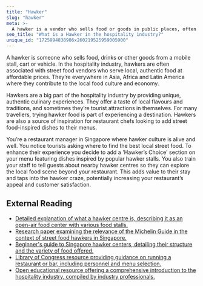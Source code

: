 ```yaml
---
title: "Hawker"
slug: "hawker"
meta: >-
  A hawker is a vendor who sells food or goods in public places, often mobile and without a fixed location. They bring diverse offerings directly to customers.
seo_title: "What is a Hawker in the hospitality industry?"
unique_id: "1725994838986x260219525959005900"
---
```


A hawker is someone who sells food, drinks or other goods from a mobile stall, cart or vehicle. In the hospitality industry, hawkers are often associated with street food vendors who serve local, authentic food at affordable prices. They’re everywhere in Asia, Africa and Latin America where they contribute to the local food culture and economy.

Hawkers are a big part of the hospitality industry by providing unique, authentic culinary experiences. They offer a taste of local flavours and traditions, and sometimes they’re tourist attractions in themselves. For many travellers, trying hawker food is part of experiencing a destination. Hawkers are also a source of inspiration for restaurant chefs looking to add street food-inspired dishes to their menus.

You’re a restaurant manager in Singapore where hawker culture is alive and well. You notice tourists asking where to find the best local street food. To enhance their experience you decide to add a 'Hawker’s Choice' section on your menu featuring dishes inspired by popular hawker stalls. You also train your staff to tell guests about nearby hawker centres so they can explore the local food scene beyond your restaurant. This adds value to their stay and taps into the hawker craze, potentially increasing your restaurant’s appeal and customer satisfaction.

## External Reading

- [Detailed explanation of what a hawker centre is, describing it as an open-air food center with various food stalls.](https://pos.toasttab.com/blog/glossary/what-is-a-hawker-centre?srsltid=AfmBOoqR8TnIf0_y-RB3OqJu8x4CZ72jWEXahO-gn8SoU5gb6QpnScjG)
- [Research paper examining the relevance of the Michelin Guide in the context of street food hawkers in Singapore.](https://www.researchgate.net/publication/315758558_Street_food_hawkers_and_the_Michelin_Guide_in_Singapore)
- [Beginner's guide to Singapore hawker centers, detailing their structure and the variety of food offered.](https://www.seriouseats.com/guide-to-singapore-hawker-center-street-food-where-to-eat)
- [Library of Congress resource providing guidance on running a restaurant or bar, including personnel and menu selection.](https://guides.loc.gov/hospitality-restaurants-hotels/history/manuals)
- [Open educational resource offering a comprehensive introduction to the hospitality industry, compiled by industry professionals.](https://asccc-oeri.org/open-educational-resources-and-hospitality-management/)